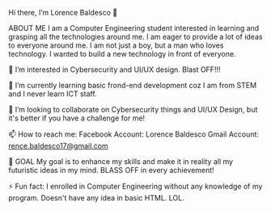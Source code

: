 Hi there, I’m Lorence Baldesco 👋

ABOUT ME
I am a Computer Engineering student interested in learning and grasping all the technologies around me. 
I am eager to provide a lot of ideas to everyone around me. I am not just a boy, but a man who loves technology.
I wanted to build a new technology in front of everyone.

👀 I’m interested in 
Cybersecurity and UI/UX design. Blast OFF!!!

🌱 I’m currently learning 
basic frond-end development coz I am from STEM and I never learn ICT staff.

💞️ I’m looking to collaborate on 
Cybersecurity things and UI/UX Design, but it's better if you have a challenge for me!

📫 How to reach me:
Facebook Account: Lorence Baldesco
Gmail Account: rence.baldesco17@gmail.com

🎯 GOAL
My goal is to enhance my skills and make it in reality all my futuristic ideas in my mind. BLASS OFF in every achievement!

⚡ Fun fact:
I enrolled in Computer Engineering without any knowledge of my program. Doesn't have any idea in basic HTML. LOL.


